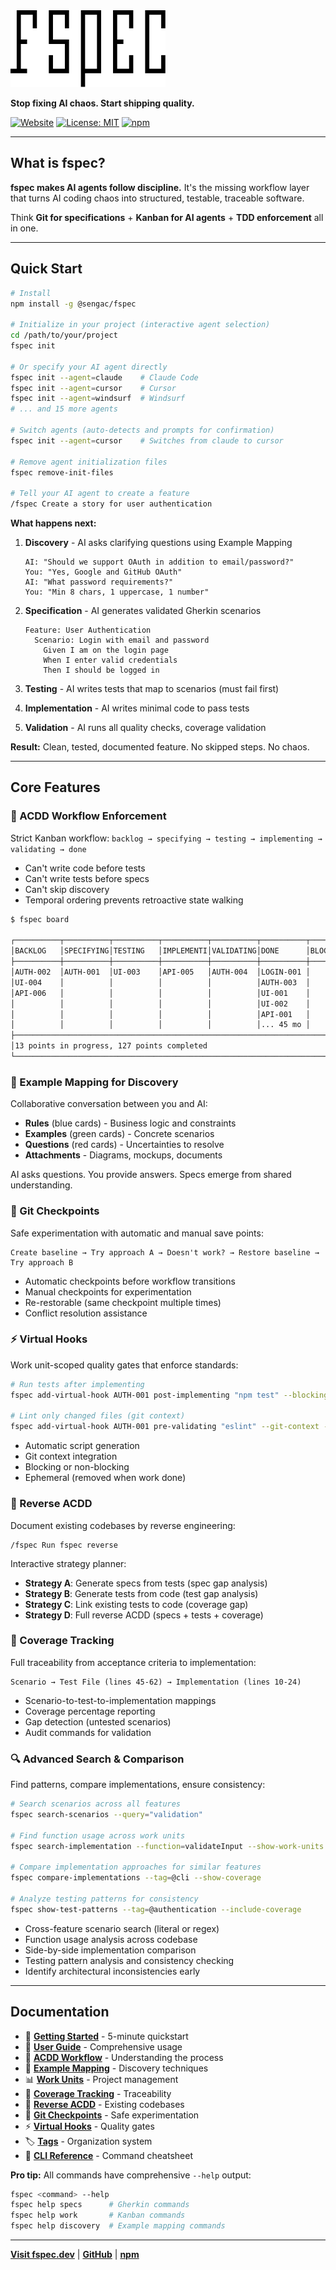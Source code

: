 <picture>
  <source media="(prefers-color-scheme: dark)" srcset="fspec-logo-dark.svg">
  <source media="(prefers-color-scheme: light)" srcset="fspec-logo-light.svg">
  <img alt="fspec" src="fspec-logo-light.svg" width="248">
</picture>

**Stop fixing AI chaos. Start shipping quality.**

[![Website](https://img.shields.io/badge/Website-fspec.dev-blue)](https://fspec.dev)
[![License: MIT](https://img.shields.io/badge/License-MIT-yellow.svg)](https://opensource.org/licenses/MIT)
[![npm](https://img.shields.io/npm/v/@sengac/fspec)](https://www.npmjs.com/package/@sengac/fspec)

---

## What is fspec?

**fspec makes AI agents follow discipline.** It's the missing workflow layer that turns AI coding chaos into structured, testable, traceable software.

Think **Git for specifications** + **Kanban for AI agents** + **TDD enforcement** all in one.

---

## Quick Start

```bash
# Install
npm install -g @sengac/fspec

# Initialize in your project (interactive agent selection)
cd /path/to/your/project
fspec init

# Or specify your AI agent directly
fspec init --agent=claude    # Claude Code
fspec init --agent=cursor    # Cursor
fspec init --agent=windsurf  # Windsurf
# ... and 15 more agents

# Switch agents (auto-detects and prompts for confirmation)
fspec init --agent=cursor    # Switches from claude to cursor

# Remove agent initialization files
fspec remove-init-files

# Tell your AI agent to create a feature
/fspec Create a story for user authentication
```

**What happens next:**

1. **Discovery** - AI asks clarifying questions using Example Mapping
   ```
   AI: "Should we support OAuth in addition to email/password?"
   You: "Yes, Google and GitHub OAuth"
   AI: "What password requirements?"
   You: "Min 8 chars, 1 uppercase, 1 number"
   ```

2. **Specification** - AI generates validated Gherkin scenarios
   ```gherkin
   Feature: User Authentication
     Scenario: Login with email and password
       Given I am on the login page
       When I enter valid credentials
       Then I should be logged in
   ```

3. **Testing** - AI writes tests that map to scenarios (must fail first)
4. **Implementation** - AI writes minimal code to pass tests
5. **Validation** - AI runs all quality checks, coverage validation

**Result:** Clean, tested, documented feature. No skipped steps. No chaos.

---

## Core Features

### 🎯 ACDD Workflow Enforcement

Strict Kanban workflow: `backlog → specifying → testing → implementing → validating → done`

- Can't write code before tests
- Can't write tests before specs
- Can't skip discovery
- Temporal ordering prevents retroactive state walking

```bash
$ fspec board

┌──────────┬──────────┬──────────┬──────────┬──────────┬──────────┬──────────┐
│BACKLOG   │SPECIFYING│TESTING   │IMPLEMENTI│VALIDATING│DONE      │BLOCKED   │
├──────────┼──────────┼──────────┼──────────┼──────────┼──────────┼──────────┤
│AUTH-002  │AUTH-001  │UI-003    │API-005   │AUTH-004  │LOGIN-001 │          │
│UI-004    │          │          │          │          │AUTH-003  │          │
│API-006   │          │          │          │          │UI-001    │          │
│          │          │          │          │          │UI-002    │          │
│          │          │          │          │          │API-001   │          │
│          │          │          │          │          │... 45 mo │          │
├────────────────────────────────────────────────────────────────────────────┤
│13 points in progress, 127 points completed                                 │
└────────────────────────────────────────────────────────────────────────────┘
```

### 🤝 Example Mapping for Discovery

Collaborative conversation between you and AI:

- **Rules** (blue cards) - Business logic and constraints
- **Examples** (green cards) - Concrete scenarios
- **Questions** (red cards) - Uncertainties to resolve
- **Attachments** - Diagrams, mockups, documents

AI asks questions. You provide answers. Specs emerge from shared understanding.

### 💾 Git Checkpoints

Safe experimentation with automatic and manual save points:

```
Create baseline → Try approach A → Doesn't work? → Restore baseline → Try approach B
```

- Automatic checkpoints before workflow transitions
- Manual checkpoints for experimentation
- Re-restorable (same checkpoint multiple times)
- Conflict resolution assistance

### ⚡ Virtual Hooks

Work unit-scoped quality gates that enforce standards:

```bash
# Run tests after implementing
fspec add-virtual-hook AUTH-001 post-implementing "npm test" --blocking

# Lint only changed files (git context)
fspec add-virtual-hook AUTH-001 pre-validating "eslint" --git-context --blocking
```

- Automatic script generation
- Git context integration
- Blocking or non-blocking
- Ephemeral (removed when work done)

### 🔄 Reverse ACDD

Document existing codebases by reverse engineering:

```
/fspec Run fspec reverse
```

Interactive strategy planner:
- **Strategy A**: Generate specs from tests (spec gap analysis)
- **Strategy B**: Generate tests from code (test gap analysis)
- **Strategy C**: Link existing tests to code (coverage gap)
- **Strategy D**: Full reverse ACDD (specs + tests + coverage)

### 🔗 Coverage Tracking

Full traceability from acceptance criteria to implementation:

```
Scenario → Test File (lines 45-62) → Implementation (lines 10-24)
```

- Scenario-to-test-to-implementation mappings
- Coverage percentage reporting
- Gap detection (untested scenarios)
- Audit commands for validation

### 🔍 Advanced Search & Comparison

Find patterns, compare implementations, ensure consistency:

```bash
# Search scenarios across all features
fspec search-scenarios --query="validation"

# Find function usage across work units
fspec search-implementation --function=validateInput --show-work-units

# Compare implementation approaches for similar features
fspec compare-implementations --tag=@cli --show-coverage

# Analyze testing patterns for consistency
fspec show-test-patterns --tag=@authentication --include-coverage
```

- Cross-feature scenario search (literal or regex)
- Function usage analysis across codebase
- Side-by-side implementation comparison
- Testing pattern analysis and consistency checking
- Identify architectural inconsistencies early

---

## Documentation

- 📘 **[Getting Started](./docs/getting-started.md)** - 5-minute quickstart
- 📖 **[User Guide](./docs/user-guide.md)** - Comprehensive usage
- 🎯 **[ACDD Workflow](./docs/acdd-workflow.md)** - Understanding the process
- 🤝 **[Example Mapping](./docs/example-mapping.md)** - Discovery techniques
- 📊 **[Work Units](./docs/work-units.md)** - Project management
- 🔗 **[Coverage Tracking](./docs/coverage-tracking.md)** - Traceability
- 🔄 **[Reverse ACDD](./docs/reverse-acdd.md)** - Existing codebases
- 💾 **[Git Checkpoints](./docs/checkpoints.md)** - Safe experimentation
- ⚡ **[Virtual Hooks](./docs/virtual-hooks.md)** - Quality gates
- 🏷️ **[Tags](./docs/tags.md)** - Organization system
- 🔧 **[CLI Reference](./docs/cli-reference.md)** - Command cheatsheet

**Pro tip:** All commands have comprehensive `--help` output:
```bash
fspec <command> --help
fspec help specs      # Gherkin commands
fspec help work       # Kanban commands
fspec help discovery  # Example mapping commands
```

---

**[Visit fspec.dev](https://fspec.dev)** | **[GitHub](https://github.com/sengac/fspec)** | **[npm](https://www.npmjs.com/package/@sengac/fspec)**

